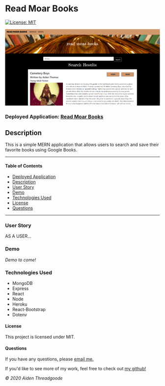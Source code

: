 
# Read Moar Books 
[![License: MIT](https://img.shields.io/badge/License-MIT-green.svg)](https://choosealicense.com/licenses/mit/)

![Front Page](./client/public/img/front-page.png)
    
### Deployed Application: [Read Moar Books](https://read-moar-books.herokuapp.com/)

## Description
This is a simple MERN application that allows users to search and save their favorite books using Google Books.

---

#### Table of Contents
- [Deployed Application](#deployed)
- [Description](#description)
- [User Story](#user)
- [Demo](#demo)
- [Technologies Used](#technologies)
- [License](#license)
- [Questions](#questions)

---

### User Story
AS A USER...

### Demo 
*Demo to come!*

### Technologies Used
- MongoDB
- Express
- React
- Node
- Heroku
- React-Bootstrap
- Dotenv

#### License
This project is licensed under MIT. 

#### Questions
    
If you have any questions, please [email me.](mailto:aiden.threadgoode@gmail.com)

If you'd like to see more of my work, feel free to check out [my github!](https://github.com/a-thread)

*© 2020 Aiden Threadgoode*
    